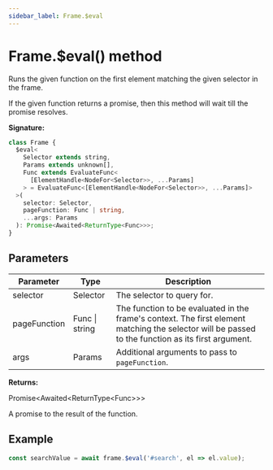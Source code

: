 ```yaml
---
sidebar_label: Frame.$eval
---
```


# Frame.$eval() method

Runs the given function on the first element matching the given selector in the frame.

If the given function returns a promise, then this method will wait till the promise resolves.

**Signature:**

```typescript
class Frame {
  $eval<
    Selector extends string,
    Params extends unknown[],
    Func extends EvaluateFunc<
      [ElementHandle<NodeFor<Selector>>, ...Params]
    > = EvaluateFunc<[ElementHandle<NodeFor<Selector>>, ...Params]>
  >(
    selector: Selector,
    pageFunction: Func | string,
    ...args: Params
  ): Promise<Awaited<ReturnType<Func>>>;
}
```

## Parameters

| Parameter    | Type           | Description                                                                                                                                        |
| ------------ | -------------- | -------------------------------------------------------------------------------------------------------------------------------------------------- |
| selector     | Selector       | The selector to query for.                                                                                                                         |
| pageFunction | Func \| string | The function to be evaluated in the frame's context. The first element matching the selector will be passed to the function as its first argument. |
| args         | Params         | Additional arguments to pass to <code>pageFunction</code>.                                                                                         |

**Returns:**

Promise&lt;Awaited&lt;ReturnType&lt;Func&gt;&gt;&gt;

A promise to the result of the function.

## Example

```ts
const searchValue = await frame.$eval('#search', el => el.value);
```
